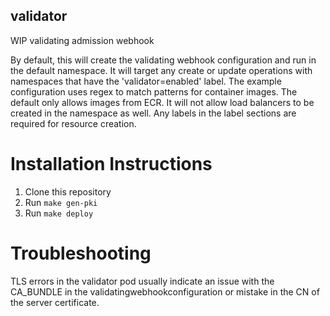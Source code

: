 validator
---------

WIP validating admission webhook

By default, this will create the validating webhook configuration and run in the default namespace. It will target any create or update operations with namespaces that have the 'validator=enabled' label. The example configuration uses regex to match patterns for container images. The default only allows images from ECR. It will not allow load balancers to be created in the namespace as well. Any labels in the label sections are required for resource creation. 

Installation Instructions
=========

1. Clone this repository
2. Run `make gen-pki`
3. Run `make deploy`

Troubleshooting
=========

TLS errors in the validator pod usually indicate an issue with the CA_BUNDLE in the validatingwebhookconfiguration or mistake in the CN of the server certificate.
